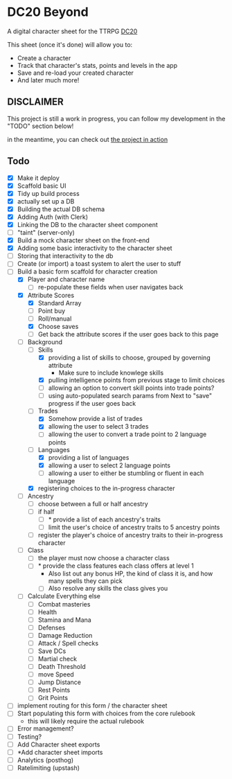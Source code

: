 # DC20 Beyond

A digital character sheet for the TTRPG [DC20](https://thedungeoncoach.com/pages/dc20)

This sheet (once it's done) will allow you to:

- Create a character
- Track that character's stats, points and levels in the app
- Save and re-load your created character
- And later much more!

## DISCLAIMER

This project is still a work in progress, you can follow my development in the "TODO" section below!

in the meantime, you can check out [the project in action](https://dc20-beyond.vercel.app)

## Todo

- [x] Make it deploy
- [x] Scaffold basic UI
- [x] Tidy up build process
- [x] actually set up a DB
- [x] Building the actual DB schema
- [x] Adding Auth (with Clerk)
- [x] Linking the DB to the character sheet component
- [ ] "taint" (server-only)
- [x] Build a mock character sheet on the front-end
- [x] Adding some basic interactivity to the character sheet
- [ ] Storing that interactivity to the db
- [ ] Create (or import) a toast system to alert the user to stuff
- [ ] Build a basic form scaffold for character creation
  - [x] Player and character name
    - [ ] re-populate these fields when user navigates back
  - [x] Attribute Scores
    - [x] Standard Array
    - [ ] Point buy
    - [ ] Roll/manual
    - [x] Choose saves
    - [ ] Get back the attribute scores if the user goes back to this page
  - [ ] Background
    - [ ] Skills
      - [x] providing a list of skills to choose, grouped by governing attribute
        - Make sure to include knowlege skills
      - [x] pulling intelligence points from previous stage to limit choices
      - [ ] allowing an option to convert skill points into trade points?
      - [ ] using auto-populated search params from Next to "save" progress if the user goes back
    - [ ] Trades
      - [x] Somehow provide a list of trades
      - [x] allowing the user to select 3 trades
      - [ ] allowing the user to convert a trade point to 2 language points
    - [ ] Languages
      - [x] providing a list of languages
      - [x] allowing a user to select 2 language points
      - [ ] allowing a user to either be stumbling or fluent in each language
    - [x] registering choices to the in-progress character
  - [ ] Ancestry
    - [ ] choose between a full or half ancestry
    - [ ] if half
      - [ ] \* provide a list of each ancestry's traits
      - [ ] limit the user's choice of ancestry traits to 5 ancestry points
    - [ ] register the player's choice of ancestry traits to their in-progress character
  - [ ] Class
    - [ ] the player must now choose a character class
    - [ ] \* provide the class features each class offers at level 1
      - Also list out any bonus HP, the kind of class it is, and how many spells they can pick
      - [ ] Also resolve any skills the class gives you
  - [ ] Calculate Everything else
    - [ ] Combat masteries
    - [ ] Health
    - [ ] Stamina and Mana
    - [ ] Defenses
    - [ ] Damage Reduction
    - [ ] Attack / Spell checks
    - [ ] Save DCs
    - [ ] Martial check
    - [ ] Death Threshold
    - [ ] move Speed
    - [ ] Jump Distance
    - [ ] Rest Points
    - [ ] Grit Points
- [ ] implement routing for this form / the character sheet
- [ ] Start populating this form with choices from the core rulebook
  - this will likely require the actual rulebook
- [ ] Error management?
- [ ] Testing?
- [ ] Add Character sheet exports
- [ ] \*Add character sheet imports
- [ ] Analytics (posthog)
- [ ] Ratelimiting (upstash)
